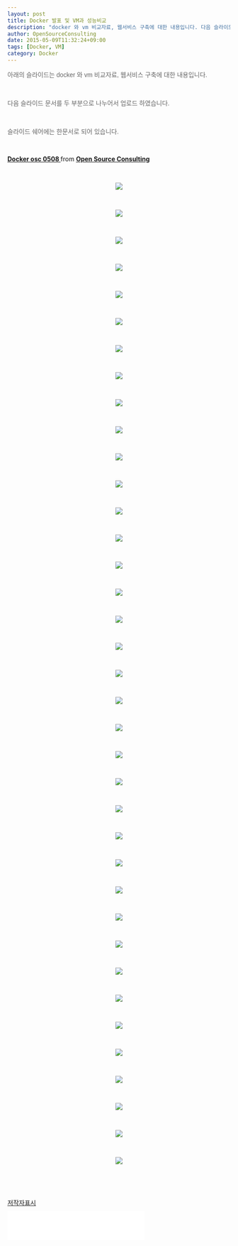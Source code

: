 ```yaml
---
layout: post
title: Docker 발표 및 VM과 성능비교
description: "docker 와 vm 비교자료, 웹서비스 구축에 대한 내용입니다. 다음 슬라이드 문서를 두 부분으로 나누어서 업로드 하였습니다. 슬라이드 쉐어에는 한문서로 되어 있습니다."
author: OpenSourceConsulting
date: 2015-05-09T11:32:24+09:00
tags: [Docker, VM]
category: Docker
---
```

<div class="area_view">
 <div class="tt_article_useless_p_margin">
  <p style="color: rgb(102, 102, 102); font-family: Dotum, Verdana, AppleGothic, sans-serif;">
   아래의 슬라이드는 docker 와 vm 비교자료, 웹서비스 구축에 대한 내용입니다.
  </p>
  <p style="color: rgb(102, 102, 102); font-family: Dotum, Verdana, AppleGothic, sans-serif;">
   <br/>
  </p>
  <p style="color: rgb(102, 102, 102); font-family: Dotum, Verdana, AppleGothic, sans-serif;">
   다음 슬라이드 문서를 두 부분으로 나누어서 업로드 하였습니다.
  </p>
  <p style="color: rgb(102, 102, 102); font-family: Dotum, Verdana, AppleGothic, sans-serif;">
   <br/>
  </p>
  <p style="color: rgb(102, 102, 102); font-family: Dotum, Verdana, AppleGothic, sans-serif;">
   슬라이드 쉐어에는 한문서로 되어 있습니다.
  </p>
  <p style="color: rgb(102, 102, 102); font-family: Dotum, Verdana, AppleGothic, sans-serif;">
   <br/>
  </p>
  <p>
  </p>
  <div style="margin-bottom:5px">
   <strong>
    <a href="//www.slideshare.net/osc_hojinkim/docker-osc-0508" target="_blank" title="Docker osc 0508">
     Docker osc 0508
    </a>
   </strong>
   from
   <strong>
    <a href="//www.slideshare.net/osc_hojinkim" target="_blank">
     Open Source Consulting
    </a>
   </strong>
  </div>
  <p>
  </p>
  <p>
   <br/>
  </p>
  <p style="text-align: center; clear: none; float: none;">
   <span class="imageblock" style="display:inline-block;width:800px;;height:auto;max-width:100%">
    <img src="/assets/images/56/슬라이드1.PNG"/>
   </span>
  </p>
  <p>
   <br/>
  </p>
  <p style="text-align: center; clear: none; float: none;">
   <span class="imageblock" style="display:inline-block;width:800px;;height:auto;max-width:100%">
    <img src="/assets/images/56/슬라이드2.PNG"/>
   </span>
  </p>
  <p>
   <br/>
  </p>
  <p style="text-align: center; clear: none; float: none;">
   <span class="imageblock" style="display:inline-block;width:800px;;height:auto;max-width:100%">
    <img src="/assets/images/56/슬라이드3.PNG"/>
   </span>
  </p>
  <p>
   <br/>
  </p>
  <p style="text-align: center; clear: none; float: none;">
   <span class="imageblock" style="display:inline-block;width:800px;;height:auto;max-width:100%">
    <img src="/assets/images/56/슬라이드4.PNG"/>
   </span>
  </p>
  <p>
   <br/>
  </p>
  <p style="text-align: center; clear: none; float: none;">
   <span class="imageblock" style="display:inline-block;width:800px;;height:auto;max-width:100%">
    <img src="/assets/images/56/슬라이드5.PNG"/>
   </span>
  </p>
  <p>
   <br/>
  </p>
  <p style="text-align: center; clear: none; float: none;">
   <span class="imageblock" style="display:inline-block;width:800px;;height:auto;max-width:100%">
    <img src="/assets/images/56/슬라이드6.PNG"/>
   </span>
  </p>
  <p>
   <br/>
  </p>
  <p style="text-align: center; clear: none; float: none;">
   <span class="imageblock" style="display:inline-block;width:800px;;height:auto;max-width:100%">
    <img src="/assets/images/56/슬라이드7.PNG"/>
   </span>
  </p>
  <p>
   <br/>
  </p>
  <p style="text-align: center; clear: none; float: none;">
   <span class="imageblock" style="display:inline-block;width:800px;;height:auto;max-width:100%">
    <img src="/assets/images/56/슬라이드8.PNG"/>
   </span>
  </p>
  <p>
   <br/>
  </p>
  <p style="text-align: center; clear: none; float: none;">
   <span class="imageblock" style="display:inline-block;width:800px;;height:auto;max-width:100%">
    <img src="/assets/images/56/슬라이드9.PNG"/>
   </span>
  </p>
  <p>
   <br/>
  </p>
  <p style="text-align: center; clear: none; float: none;">
   <span class="imageblock" style="display:inline-block;width:800px;;height:auto;max-width:100%">
    <img src="/assets/images/56/슬라이드10.PNG"/>
   </span>
  </p>
  <p>
   <br/>
  </p>
  <p style="text-align: center; clear: none; float: none;">
   <span class="imageblock" style="display:inline-block;width:800px;;height:auto;max-width:100%">
    <img src="/assets/images/56/슬라이드11.PNG"/>
   </span>
  </p>
  <p>
   <br/>
  </p>
  <p style="text-align: center; clear: none; float: none;">
   <span class="imageblock" style="display:inline-block;width:800px;;height:auto;max-width:100%">
    <img src="/assets/images/56/슬라이드12.PNG"/>
   </span>
  </p>
  <p>
   <br/>
  </p>
  <p style="text-align: center; clear: none; float: none;">
   <span class="imageblock" style="display:inline-block;width:800px;;height:auto;max-width:100%">
    <img src="/assets/images/56/슬라이드13.PNG"/>
   </span>
  </p>
  <p>
   <br/>
  </p>
  <p style="text-align: center; clear: none; float: none;">
   <span class="imageblock" style="display:inline-block;width:800px;;height:auto;max-width:100%">
    <img src="/assets/images/56/슬라이드14.PNG"/>
   </span>
  </p>
  <p>
   <br/>
  </p>
  <p style="text-align: center; clear: none; float: none;">
   <span class="imageblock" style="display:inline-block;width:800px;;height:auto;max-width:100%">
    <img src="/assets/images/56/슬라이드15.PNG"/>
   </span>
  </p>
  <p>
   <br/>
  </p>
  <p style="text-align: center; clear: none; float: none;">
   <span class="imageblock" style="display:inline-block;width:800px;;height:auto;max-width:100%">
    <img src="/assets/images/56/슬라이드16.PNG"/>
   </span>
  </p>
  <p>
   <br/>
  </p>
  <p style="text-align: center; clear: none; float: none;">
   <span class="imageblock" style="display:inline-block;width:800px;;height:auto;max-width:100%">
    <img src="/assets/images/56/슬라이드17.PNG"/>
   </span>
  </p>
  <p>
   <br/>
  </p>
  <p style="text-align: center; clear: none; float: none;">
   <span class="imageblock" style="display:inline-block;width:800px;;height:auto;max-width:100%">
    <img src="/assets/images/56/슬라이드18.PNG"/>
   </span>
  </p>
  <p>
   <br/>
  </p>
  <p style="text-align: center; clear: none; float: none;">
   <span class="imageblock" style="display:inline-block;width:800px;;height:auto;max-width:100%">
    <img src="/assets/images/56/슬라이드19.PNG"/>
   </span>
  </p>
  <p>
   <br/>
  </p>
  <p style="text-align: center; clear: none; float: none;">
   <span class="imageblock" style="display:inline-block;width:800px;;height:auto;max-width:100%">
    <img src="/assets/images/56/슬라이드20.PNG"/>
   </span>
  </p>
  <p>
   <br/>
  </p>
  <p style="text-align: center; clear: none; float: none;">
   <span class="imageblock" style="display:inline-block;width:800px;;height:auto;max-width:100%">
    <img src="/assets/images/56/슬라이드21.PNG"/>
   </span>
  </p>
  <p>
   <br/>
  </p>
  <p style="text-align: center; clear: none; float: none;">
   <span class="imageblock" style="display:inline-block;width:800px;;height:auto;max-width:100%">
    <img src="/assets/images/56/슬라이드22.PNG"/>
   </span>
  </p>
  <p>
   <br/>
  </p>
  <p style="text-align: center; clear: none; float: none;">
   <span class="imageblock" style="display:inline-block;width:800px;;height:auto;max-width:100%">
    <img src="/assets/images/56/슬라이드23.PNG"/>
   </span>
  </p>
  <p>
   <br/>
  </p>
  <p style="text-align: center; clear: none; float: none;">
   <span class="imageblock" style="display:inline-block;width:800px;;height:auto;max-width:100%">
    <img src="/assets/images/56/슬라이드24.PNG"/>
   </span>
  </p>
  <p>
   <br/>
  </p>
  <p style="text-align: center; clear: none; float: none;">
   <span class="imageblock" style="display:inline-block;width:800px;;height:auto;max-width:100%">
    <img src="/assets/images/56/슬라이드25.PNG"/>
   </span>
  </p>
  <p>
   <br/>
  </p>
  <p style="text-align: center; clear: none; float: none;">
   <span class="imageblock" style="display:inline-block;width:800px;;height:auto;max-width:100%">
    <img src="/assets/images/56/슬라이드26.PNG"/>
   </span>
  </p>
  <p>
   <br/>
  </p>
  <p style="text-align: center; clear: none; float: none;">
   <span class="imageblock" style="display:inline-block;width:800px;;height:auto;max-width:100%">
    <img src="/assets/images/56/슬라이드27.PNG"/>
   </span>
  </p>
  <p>
   <br/>
  </p>
  <p style="text-align: center; clear: none; float: none;">
   <span class="imageblock" style="display:inline-block;width:800px;;height:auto;max-width:100%">
    <img src="/assets/images/56/슬라이드28.PNG"/>
   </span>
  </p>
  <p>
   <br/>
  </p>
  <p style="text-align: center; clear: none; float: none;">
   <span class="imageblock" style="display:inline-block;width:800px;;height:auto;max-width:100%">
    <img src="/assets/images/56/슬라이드29.PNG"/>
   </span>
  </p>
  <p>
   <br/>
  </p>
  <p style="text-align: center; clear: none; float: none;">
   <span class="imageblock" style="display:inline-block;width:800px;;height:auto;max-width:100%">
    <img src="/assets/images/56/슬라이드30.PNG"/>
   </span>
  </p>
  <p>
   <br/>
  </p>
  <p style="text-align: center; clear: none; float: none;">
   <span class="imageblock" style="display:inline-block;width:800px;;height:auto;max-width:100%">
    <img src="/assets/images/56/슬라이드31.PNG"/>
   </span>
  </p>
  <p>
   <br/>
  </p>
  <p style="text-align: center; clear: none; float: none;">
   <span class="imageblock" style="display:inline-block;width:800px;;height:auto;max-width:100%">
    <img src="/assets/images/56/슬라이드32.PNG"/>
   </span>
  </p>
  <p>
   <br/>
  </p>
  <p style="text-align: center; clear: none; float: none;">
   <span class="imageblock" style="display:inline-block;width:800px;;height:auto;max-width:100%">
    <img src="/assets/images/56/슬라이드33.PNG"/>
   </span>
  </p>
  <p>
   <br/>
  </p>
  <p style="text-align: center; clear: none; float: none;">
   <span class="imageblock" style="display:inline-block;width:800px;;height:auto;max-width:100%">
    <img src="/assets/images/56/슬라이드34.PNG"/>
   </span>
  </p>
  <p>
   <br/>
  </p>
  <p style="text-align: center; clear: none; float: none;">
   <span class="imageblock" style="display:inline-block;width:800px;;height:auto;max-width:100%">
    <img src="/assets/images/56/슬라이드35.PNG"/>
   </span>
  </p>
  <p>
   <br/>
  </p>
  <p style="text-align: center; clear: none; float: none;">
   <span class="imageblock" style="display:inline-block;width:800px;;height:auto;max-width:100%">
    <img src="/assets/images/56/슬라이드36.PNG"/>
   </span>
  </p>
  <p>
   <br/>
  </p>
  <p style="text-align: center; clear: none; float: none;">
   <span class="imageblock" style="display:inline-block;width:800px;;height:auto;max-width:100%">
    <img src="/assets/images/56/슬라이드37.PNG"/>
   </span>
  </p>
  <p>
   <br/>
  </p>
  <p>
   <br/>
  </p>
  <div class="container_postbtn">
   <div class="postbtn_ccl" data-ccl-type="3">
    <a class="link_ccl" href="http://creativecommons.org/licenses/by/4.0/deed.ko" target="_blank">
     <span class="bundle_ccl">
      <span class="ico_postbtn ico_ccl1">
       저작자표시
      </span>
     </span>
    </a>
   </div>
  </div>
  <!--
	<rdf:RDF xmlns="http://web.resource.org/cc/" xmlns:dc="http://purl.org/dc/elements/1.1/" xmlns:rdf="http://www.w3.org/1999/02/22-rdf-syntax-ns#">
		<Work rdf:about="">
			<license rdf:resource="http://creativecommons.org/licenses/by-fr/2.0/kr/" />
		</Work>
		<License rdf:about="http://creativecommons.org/licenses/by-fr/">
			<permits rdf:resource="http://web.resource.org/cc/Reproduction"/>
			<permits rdf:resource="http://web.resource.org/cc/Distribution"/>
			<requires rdf:resource="http://web.resource.org/cc/Notice"/>
			<requires rdf:resource="http://web.resource.org/cc/Attribution"/>
			<permits rdf:resource="http://web.resource.org/cc/DerivativeWorks"/>
		</License>
	</rdf:RDF>
	-->
  <div style="text-align:left; padding-top:10px;clear:both">
   <iframe allowtransparency="true" frameborder="0" scrolling="no" src="//www.facebook.com/plugins/like.php?href=http://blog.osci.kr/56&amp;layout=standard&amp;show_faces=true&amp;width=310&amp;action=like&amp;font=tahoma&amp;colorscheme=light&amp;height=65" style="border:none; overflow:hidden; width:310px; height:65px;">
   </iframe>
  </div>
 </div>
</div>
